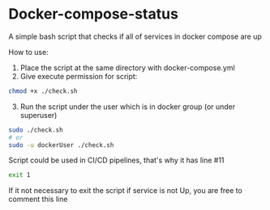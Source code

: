 # Docker-compose-status
A simple bash script that checks if all of services in docker compose are up


How to use:
1) Place the script at the same directory with docker-compose.yml
2) Give execute permission for script:
```bash
chmod +x ./check.sh
```
3) Run the script under the user which is in docker group (or under superuser)
```bash
sudo ./check.sh
# or
sudo -u dockerUser ./check.sh
```

Script could be used in CI/CD pipelines, that's why it has line #11
```bash
exit 1
```

If it not necessary to exit the script if service is not Up, you are free to comment this line
